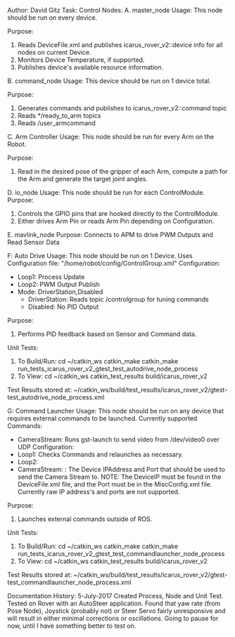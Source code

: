Author: David Gitz
Task: Control
Nodes:
A. master_node
Usage:
This node should be run on every device.

Purpose:
1. Reads DeviceFile.xml and publishes icarus_rover_v2::device info for all nodes on current Device.
2. Monitors Device Temperature, if supported.
3. Publishes device's available resource information.

B. command_node
Usage: This device should be run on 1 device total.

Purpose:
1. Generates commands and publishes to icarus_rover_v2::command topic
2. Reads */ready_to_arm topics
3. Reads /user_armcommand

C. Arm Controller
Usage:
This node should be run for every Arm on the Robot.

Purpose:
1. Read in the desired pose of the gripper of each Arm, compute a path for the Arm and generate the target joint angles.

D. io_node
Usage: This node should be run for each ControlModule.
Purpose: 
1. Controls the GPIO pins that are hooked directly to the ControlModule.
2. Either drives Arm Pin or reads Arm Pin depending on Configuration.

E. mavlink_node
Purpose: Connects to APM to drive PWM Outputs and Read Sensor Data

F: Auto Drive
Usage: This node should be run on 1 Device.
Uses Configuration file: "/home/robot/config/ControlGroup.xml"
Configuration:
 * Loop1: Process Update
 * Loop2: PWM Output Publish
 * Mode: DriverStation,Disabled
   * DriverStation: Reads topic /controlgroup for tuning commands
   * Disabled: No PID Output

Purpose:
1. Performs PID feedback based on Sensor and Command data.

Unit Tests:
1. To Build/Run:
    cd ~/catkin_ws
    catkin_make catkin_make run_tests_icarus_rover_v2_gtest_test_autodrive_node_process
2. To View:
    cd ~/catkin_ws
    catkin_test_results build/icarus_rover_v2

Test Results stored at:  ~/catkin_ws/build/test_results/icarus_rover_v2/gtest-test_autodrive_node_process.xml

G: Command Launcher
Usage: This node should be run on any device that requires external commands to be launched.
Currently supported Commands:
 * CameraStream: Runs gst-launch to send video from /dev/video0 over UDP
Configuration:
 * Loop1: Checks Commands and relaunches as necessary.
 * Loop2: 
 * CameraStream: <DeviceIP>:<Port> The Device IPAddress and Port that should be used to send the Camera Stream to.  NOTE: The DeviceIP must be found in the DeviceFile.xml file, and the Port must be
   in the MiscConfig.xml file.  Currently raw IP address's and ports are not supported.
   
Purpose:
1. Launches external commands outside of ROS.

Unit Tests:
1. To Build/Run:
    cd ~/catkin_ws
    catkin_make catkin_make run_tests_icarus_rover_v2_gtest_test_commandlauncher_node_process
2. To View:
    cd ~/catkin_ws
    catkin_test_results build/icarus_rover_v2

Test Results stored at:  ~/catkin_ws/build/test_results/icarus_rover_v2/gtest-test_commandlauncher_node_process.xml

Documentation History:
5-July-2017
Created Process, Node and Unit Test.  Tested on Rover with an AutoSteer application.  Found that yaw rate (from Pose Node), Joystick (probably not) or Steer Servo fairly unresponsive and will result in either minimal corrections or oscillations.  Going to pause for now, until I have something better to test on.
